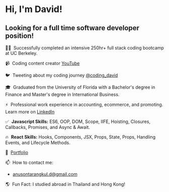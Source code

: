 # Hi, I'm David!

## **Looking for a full time software developer position!**

👨‍💻&nbsp; Successfully completed an intensive 250hr+ full stack coding bootcamp at UC Berkeley.

📹&nbsp; Coding content creator [YouTube](https://www.youtube.com/channel/UCYBwball06AdVuaHeH7adVw?view_as=subscriber)

🐦&nbsp; Tweeting about my coding journey [@coding_david](https://twitter.com/coding_david)

🎓&nbsp; Graduated from the University of Florida with a Bachelor's degree in Finance and Master's degree in International Business.

⚡️&nbsp; Professional work experience in accounting, ecommerce, and promoting. Learn more on [LinkedIn](https://www.linkedin.com/in/anusontarangkul/)

✅&nbsp; **Javascript Skills:** ES6, OOP, DOM, Scope, IIFE, Hoisting, Closures, Callbacks, Promises, and Async & Await.

🔥&nbsp; **React Skills:** Hooks, Components, JSX, Props, State, Props, Handling Events, and Lifecycle Methods.

📘&nbsp; [Portfolio](https://anusontarangkul.netlify.app/)

📫&nbsp; How to contact me:

- anusontarangkul.d@gmail.com

🌎&nbsp; Fun Fact: I studied abroad in Thailand and Hong Kong!
